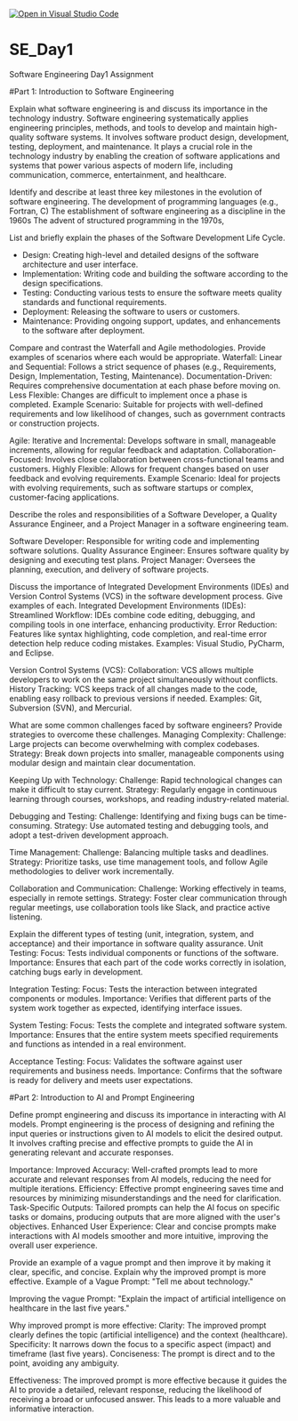 [![Open in Visual Studio Code](https://classroom.github.com/assets/open-in-vscode-2e0aaae1b6195c2367325f4f02e2d04e9abb55f0b24a779b69b11b9e10269abc.svg)](https://classroom.github.com/online_ide?assignment_repo_id=15533282&assignment_repo_type=AssignmentRepo)
# SE_Day1
Software Engineering Day1 Assignment

#Part 1: Introduction to Software Engineering

Explain what software engineering is and discuss its importance in the technology industry.
Software engineering systematically applies engineering principles, methods, and tools to develop and maintain high-quality software systems. It involves software product design, development, testing, deployment, and maintenance. It plays a crucial role in the technology industry by enabling the creation of software applications and systems that power various aspects of modern life, including communication, commerce, entertainment, and healthcare.


Identify and describe at least three key milestones in the evolution of software engineering.
The development of programming languages (e.g., Fortran, C) 
The establishment of software engineering as a discipline in the 1960s
The advent of structured programming in the 1970s,

List and briefly explain the phases of the Software Development Life Cycle.
  - Design: Creating high-level and detailed designs of the software architecture and user interface.
  - Implementation: Writing code and building the software according to the design specifications.
  - Testing: Conducting various tests to ensure the software meets quality standards and functional requirements.
  - Deployment: Releasing the software to users or customers.
  - Maintenance: Providing ongoing support, updates, and enhancements to the software after deployment.


Compare and contrast the Waterfall and Agile methodologies. Provide examples of scenarios where each would be appropriate.
Waterfall:
Linear and Sequential: Follows a strict sequence of phases (e.g., Requirements, Design, Implementation, Testing, Maintenance).
Documentation-Driven: Requires comprehensive documentation at each phase before moving on.
Less Flexible: Changes are difficult to implement once a phase is completed.
Example Scenario: Suitable for projects with well-defined requirements and low likelihood of changes, such as government contracts or construction projects.

Agile: 
Iterative and Incremental: Develops software in small, manageable increments, allowing for regular feedback and adaptation.
Collaboration-Focused: Involves close collaboration between cross-functional teams and customers.
Highly Flexible: Allows for frequent changes based on user feedback and evolving requirements.
Example Scenario: Ideal for projects with evolving requirements, such as software startups or complex, customer-facing applications.

Describe the roles and responsibilities of a Software Developer, a Quality Assurance Engineer, and a Project Manager in a software engineering team.

  Software Developer: Responsible for writing code and implementing software solutions.
  Quality Assurance Engineer: Ensures software quality by designing and executing test plans.
  Project Manager: Oversees the planning, execution, and delivery of software projects.

Discuss the importance of Integrated Development Environments (IDEs) and Version Control Systems (VCS) in the software development process. Give examples of each.
Integrated Development Environments (IDEs):
Streamlined Workflow: IDEs combine code editing, debugging, and compiling tools in one interface, enhancing productivity.
Error Reduction: Features like syntax highlighting, code completion, and real-time error detection help reduce coding mistakes.
Examples: Visual Studio, PyCharm, and Eclipse.

Version Control Systems (VCS):
Collaboration: VCS allows multiple developers to work on the same project simultaneously without conflicts.
History Tracking: VCS keeps track of all changes made to the code, enabling easy rollback to previous versions if needed.
Examples: Git, Subversion (SVN), and Mercurial.

What are some common challenges faced by software engineers? Provide strategies to overcome these challenges.
Managing Complexity:
Challenge: Large projects can become overwhelming with complex codebases.
Strategy: Break down projects into smaller, manageable components using modular design and maintain clear documentation.

Keeping Up with Technology:
Challenge: Rapid technological changes can make it difficult to stay current.
Strategy: Regularly engage in continuous learning through courses, workshops, and reading industry-related material.

Debugging and Testing:
Challenge: Identifying and fixing bugs can be time-consuming.
Strategy: Use automated testing and debugging tools, and adopt a test-driven development approach.

Time Management:
Challenge: Balancing multiple tasks and deadlines.
Strategy: Prioritize tasks, use time management tools, and follow Agile methodologies to deliver work incrementally.

Collaboration and Communication:
Challenge: Working effectively in teams, especially in remote settings.
Strategy: Foster clear communication through regular meetings, use collaboration tools like Slack, and practice active listening.

Explain the different types of testing (unit, integration, system, and acceptance) and their importance in software quality assurance.
Unit Testing:
Focus: Tests individual components or functions of the software.
Importance: Ensures that each part of the code works correctly in isolation, catching bugs early in development.

Integration Testing:
Focus: Tests the interaction between integrated components or modules.
Importance: Verifies that different parts of the system work together as expected, identifying interface issues.

System Testing:
Focus: Tests the complete and integrated software system.
Importance: Ensures that the entire system meets specified requirements and functions as intended in a real environment.

Acceptance Testing:
Focus: Validates the software against user requirements and business needs.
Importance: Confirms that the software is ready for delivery and meets user expectations.

#Part 2: Introduction to AI and Prompt Engineering


Define prompt engineering and discuss its importance in interacting with AI models.
Prompt engineering is the process of designing and refining the input queries or instructions given to AI models to elicit the desired output. It involves crafting precise and effective prompts to guide the AI in generating relevant and accurate responses.

Importance:
Improved Accuracy: Well-crafted prompts lead to more accurate and relevant responses from AI models, reducing the need for multiple iterations.
Efficiency: Effective prompt engineering saves time and resources by minimizing misunderstandings and the need for clarification.
Task-Specific Outputs: Tailored prompts can help the AI focus on specific tasks or domains, producing outputs that are more aligned with the user's objectives.
Enhanced User Experience: Clear and concise prompts make interactions with AI models smoother and more intuitive, improving the overall user experience.

Provide an example of a vague prompt and then improve it by making it clear, specific, and concise. Explain why the improved prompt is more effective.
Example of a Vague Prompt:
"Tell me about technology."

Improving the vague Prompt:
"Explain the impact of artificial intelligence on healthcare in the last five years."

Why improved prompt is more effective:
Clarity: The improved prompt clearly defines the topic (artificial intelligence) and the context (healthcare).
Specificity: It narrows down the focus to a specific aspect (impact) and timeframe (last five years).
Conciseness: The prompt is direct and to the point, avoiding any ambiguity.

Effectiveness:
The improved prompt is more effective because it guides the AI to provide a detailed, relevant response, reducing the likelihood of receiving a broad or unfocused answer. This leads to a more valuable and informative interaction.
